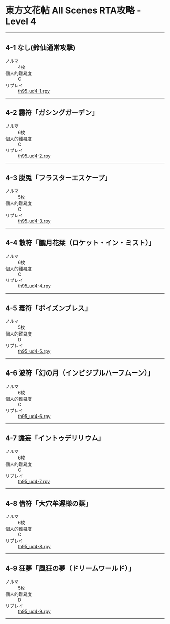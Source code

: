 <!-- @import "[TOC]" {cmd="toc" depthFrom=1 depthTo=6 orderedList=false} -->

# 東方文花帖 All Scenes RTA攻略 - Level 4

----

## 4-1 なし(鈴仙通常攻撃)
<dl>
  <dt>ノルマ</dt>
  <dd>4枚</dd>
  <dt>個人的難易度</dt>
  <dd>C</dd>
  <dt>リプレイ</dt>
  <dd><a href="./rpy/th95_ud4-1.rpy
">th95_ud4-1.rpy
</a></dd>
</dl>

----

## 4-2 霧符「ガシングガーデン」
<dl>
  <dt>ノルマ</dt>
  <dd>6枚</dd>
  <dt>個人的難易度</dt>
  <dd>C</dd>
  <dt>リプレイ</dt>
  <dd><a href="./rpy/th95_ud4-2.rpy
">th95_ud4-2.rpy
</a></dd>
</dl>

----

## 4-3 脱兎「フラスターエスケープ」
<dl>
  <dt>ノルマ</dt>
  <dd>5枚</dd>
  <dt>個人的難易度</dt>
  <dd>C</dd>
  <dt>リプレイ</dt>
  <dd><a href="./rpy/th95_ud4-3.rpy
">th95_ud4-3.rpy
</a></dd>
</dl>

----

## 4-4 散符「朧月花栞（ロケット・イン・ミスト）」
<dl>
  <dt>ノルマ</dt>
  <dd>6枚</dd>
  <dt>個人的難易度</dt>
  <dd>C</dd>
  <dt>リプレイ</dt>
  <dd><a href="./rpy/th95_ud4-4.rpy
">th95_ud4-4.rpy
</a></dd>
</dl>

----

## 4-5 毒符「ポイズンブレス」
<dl>
  <dt>ノルマ</dt>
  <dd>5枚</dd>
  <dt>個人的難易度</dt>
  <dd>D</dd>
  <dt>リプレイ</dt>
  <dd><a href="./rpy/th95_ud4-5.rpy
">th95_ud4-5.rpy
</a></dd>
</dl>

----

## 4-6 波符「幻の月（インビジブルハーフムーン）」
<dl>
  <dt>ノルマ</dt>
  <dd>6枚</dd>
  <dt>個人的難易度</dt>
  <dd>C</dd>
  <dt>リプレイ</dt>
  <dd><a href="./rpy/th95_ud4-6.rpy
">th95_ud4-6.rpy
</a></dd>
</dl>

----

## 4-7 譫妄「イントゥデリリウム」
<dl>
  <dt>ノルマ</dt>
  <dd>6枚</dd>
  <dt>個人的難易度</dt>
  <dd>C</dd>
  <dt>リプレイ</dt>
  <dd><a href="./rpy/th95_ud4-7.rpy
">th95_ud4-7.rpy
</a></dd>
</dl>

----

## 4-8 借符「大穴牟遅様の薬」
<dl>
  <dt>ノルマ</dt>
  <dd>6枚</dd>
  <dt>個人的難易度</dt>
  <dd>C</dd>
  <dt>リプレイ</dt>
  <dd><a href="./rpy/th95_ud4-8.rpy
">th95_ud4-8.rpy
</a></dd>
</dl>

----

## 4-9 狂夢「風狂の夢（ドリームワールド）」
<dl>
  <dt>ノルマ</dt>
  <dd>5枚</dd>
  <dt>個人的難易度</dt>
  <dd>D</dd>
  <dt>リプレイ</dt>
  <dd><a href="./rpy/th95_ud4-9.rpy
">th95_ud4-9.rpy
</a></dd>
</dl>

----

